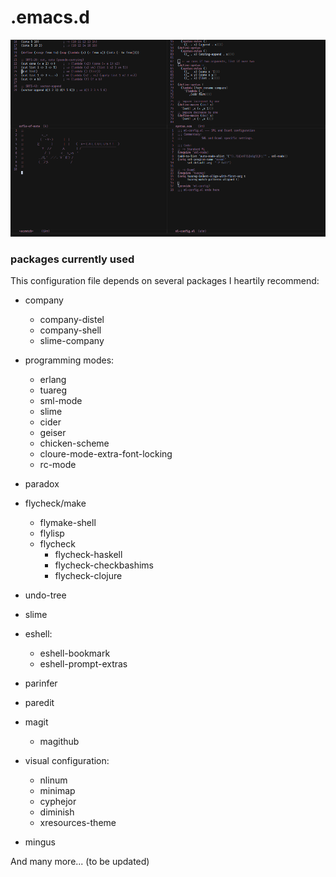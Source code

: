 # .emacs.d

![emacs](https://raw.githubusercontent.com/karahobny/.emacs.d/master/emacs.png)

### packages currently used

 This configuration file depends on several packages I heartily recommend:
+ company
    + company-distel
    + company-shell
    + slime-company
+ programming modes: 
    + erlang
    + tuareg
    + sml-mode
    + slime
    + cider
    + geiser
    + chicken-scheme
    + cloure-mode-extra-font-locking
    + rc-mode
+ paradox
+ flycheck/make
    + flymake-shell
    + flylisp
    + flycheck
        + flycheck-haskell
        + flycheck-checkbashims
        + flycheck-clojure

+ undo-tree
+ slime
+ eshell:
    + eshell-bookmark
    + eshell-prompt-extras
+ parinfer
+ paredit
+ magit
    + magithub
+ visual configuration:
    + nlinum
    + minimap
    + cyphejor
    + diminish
    + xresources-theme
+ mingus

And many more... (to be updated)
